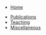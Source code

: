 * [Home](/)
<!-- * My -->
<!-- * [Research](/research/) -->
* [Publications](/publications/)
* [Teaching](/teaching/)
* [Miscellaneous](/miscellaneous/)

<!-- * Notes
  * [Zero Knowledge](notes/zero-knowledge.md)

  * [English Pronunciation](notes/pronunciation.md)

  * [Top Conference](notes/top-conference.md)

  * [English Tips](notes/en_tips.md) -->
